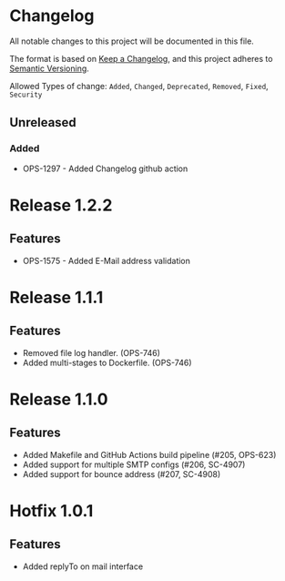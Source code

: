 # Changelog

All notable changes to this project will be documented in this file.

The format is based on [Keep a Changelog](https://keepachangelog.com/en/1.0.0/),
and this project adheres to [Semantic Versioning](https://semver.org/spec/v2.0.0.html).

Allowed Types of change: `Added`, `Changed`, `Deprecated`, `Removed`, `Fixed`, `Security`

## Unreleased

### Added

- OPS-1297 - Added Changelog github action

# Release 1.2.2

## Features

- OPS-1575 - Added E-Mail address validation

# Release 1.1.1

## Features

- Removed file log handler. (OPS-746)
- Added multi-stages to Dockerfile. (OPS-746)

# Release 1.1.0

## Features

- Added Makefile and GitHub Actions build pipeline (#205, OPS-623)
- Added support for multiple SMTP configs (#206, SC-4907)
- Added support for bounce address (#207, SC-4908)

# Hotfix 1.0.1

## Features

- Added replyTo on mail interface
